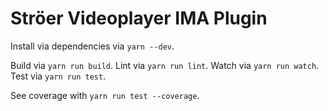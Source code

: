 Ströer Videoplayer IMA Plugin
=============================

Install via dependencies via `yarn --dev`.

Build via `yarn run build`. 
Lint via `yarn run lint`. 
Watch via `yarn run watch`.
Test via `yarn run test`.

See coverage with `yarn run test --coverage`.
